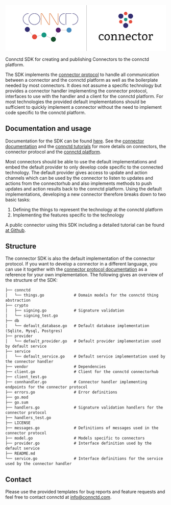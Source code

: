 <p align="center">
  <a href="https://docs.connctd.io">
    <img alt="connctd docs" src="./.github/connector-go-banner.png" />
  </a>
</p>

Connctd SDK for creating and publishing Connectors to the connctd platform.

The SDK implements the [connector protocol](https://docs.connctd.io/connector/connector_protocol/) to handle all communication between a connector and the connctd platform as well as the boilerplate needed by most connectors.
It does not assume a specific technology but provides a connector handler implementing the connector protocol, interfaces to use with the handler and a client for the connctd platform.
For most technologies the provided default implementations should be sufficient to quickly implement a connector without the need to implement code specific to the connctd platform.

<!-- TODO Explain structure -->
## Documentation and usage

Documentation for the SDK can be found [here](https://pkg.go.dev/github.com/connctd/connector-go).
See the [connector documentation](https://docs.connctd.io/connector/connectors/) and the [connctd tutorials](https://tutorial.connctd.io/) for more details on connectors, the connector protocol and the [connctd platform](https://connctd.com/).

Most connectors should be able to use the default implementations and embed the default provider to only develop code specific to the connected technology.
The default provider gives access to update and action channels which can be used by the connector to listen to updates and actions from the connectorhub and also implements methods to push updates and action results back to the connctd platform.
Using the default implementations, developing a new connector therefore breaks down to two basic tasks:

  1.  Defining the things to represent the technology at the connctd platform
  2.  Implementing the features specific to the technology

A public connector using this SDK including a detailed tutorial can be found [at Github](https://github.com/connctd/giphy-connector/).

## Structure

The connector SDK is also the default implementation of the connector protocol.
If you want to develop a connector in a different language, you can use it together with the [connector protocol documentation](https://docs.connctd.io/connector/connector_protocol/) as a reference for your own implementation.
The following gives an overview of the structure of the SDK:

```
├── connctd
│   └── things.go             # Domain models for the connctd thing abstraction
├── crypto
│   ├── signing.go            # Signature validation
│   └── signing_test.go
├── db
│   └── default_database.go   # Default database implementation (Sqlite, Mysql, Postgres)
├── provider
│   └── default_provider.go   # Default provider implementation used by default service
├── service
│   └── default_service.go    # Default service implementation used by the connector handler
├── vendor                    # Dependencies
├── client.go                 # Client for the connctd connectorhub
├── client_test.go
├── connhandler.go            # Connector handler implementing endpoints for the connector protocol
├── errors.go                 # Error definitions
├── go.mod
├── go.sum
├── handlers.go               # Signature validation handlers for the connector protocol
├── handlers_test.go
├── LICENSE
├── messages.go               # Definitions of messages used in the connector protocol
├── model.go                  # Models specific to connectors
├── provider.go               # Interface definition used by the default service
├── README.md
└── service.go                # Interface definitions for the service used by the connector handler
```

## Contact

Please use the provided templates for bug reports and feature requests and feel free to contact connctd at info@connctd.com.
